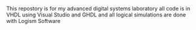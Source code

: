 This repostory is for my advanced digital systems laboratory all code is in VHDL using Visual Studio and GHDL and all logical simulations are done with Logism Software
